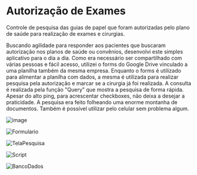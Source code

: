 # Autorização de Exames
Controle de pesquisa das guias de papel que foram autorizadas pelo plano de saúde para realização de exames e cirurgias.

Buscando agilidade para responder aos pacientes que buscaram autorização nos planos de saúde ou convênios, desenvolvi este simples aplicativo para o dia a dia. Como era necessário ser compartilhado com várias pessoas e fácil acesso, utilizei o forms do Google Drive vinculado a uma planilha também da mesma empresa. Enquanto o forms é utilizado para alimentar a planilha com dados, a mesma é utilizada para realizar pesquisa pela autorização e marcar se a cirurgia já foi realizada. A consulta é realizada pela função "Query" que mostra a pesquisa de forma rápida. Apesar do alto ping, para acrescentar checkboxes, não deixa a desejar a praticidade. A pesquisa era feito folheando uma enorme montanha de documentos. Também é possível utilizar pelo celular sem problema algum.

![image](https://github.com/user-attachments/assets/43fe5581-69dc-43e3-b05d-80ec578a1dd0)

![Formulario](https://github.com/user-attachments/assets/fb1e3441-fd53-4902-806e-25e40190abf9)

![TelaPesquisa](https://github.com/user-attachments/assets/db3266de-3dea-4442-8525-fd1d6aaa2f21)

![Script](https://github.com/user-attachments/assets/31878351-6f30-43b4-92a0-48fbdf099ddc)

![BancoDados](https://github.com/user-attachments/assets/f36867a3-9a7c-4fd4-beaf-b08916cc894e)

